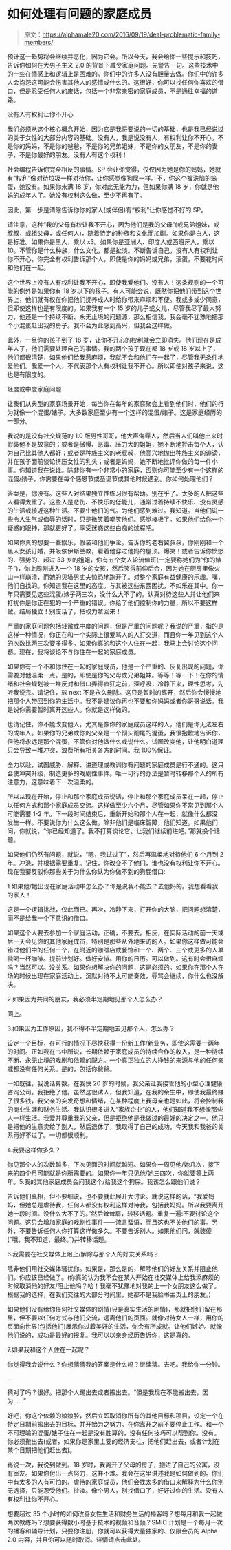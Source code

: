 # 如何处理有问题的家庭成员

> 原文：<https://alphamale20.com/2016/09/19/deal-problematic-family-members/>

预计这一趋势将会继续并恶化，因为它会。所以今天，我会给你一些提示和技巧，告诉你如何在大男子主义 2.0 的背景下减少家庭问题。先警告一句。这些技术中的一些在情感上和逻辑上是困难的。你们中的许多人没有胆量去做。你们中的许多人会抱怨这可能会伤害其他人的感情或什么的。这很好，你可以找任何你喜欢的借口，但是忍受任何人的废话，包括一个非常亲密的家庭成员，不是通往幸福的道路。

没有人有权利让你不开心

我们必须从这个核心概念开始，因为它是我将要说的一切的基础，也是我已经说过的关于女性的大部分内容的基础。没有人，我是说没有人，有权利让你不开心。不是你的妈妈，不是你的爸爸，不是你的兄弟姐妹，不是你的女朋友，不是你的妻子，不是你最好的朋友。没有人有这个权利！

社会编程告诉你完全相反的事情。SP 会让你觉得，仅仅因为她是你的妈妈，她就有“权利”像对待垃圾一样对待你，让你感觉像狗屎一样。不，你这个被洗脑的笨蛋，她没有。如果你未满 18 岁，你对此无能为力，但如果你满 18 岁，你就是他妈的成年人了。她没有权利这么做，至少不再有了。

因此，第一步是清除告诉你你的家人(或伴侣)有“权利”让你感觉不好的 SP。

请注意，这种“我的父母有权让我不开心，因为他们是我的父母”(或兄弟姐妹，或叔叔，或祖父母，或任何人)，随着特定的种族和文化而加剧。如果你是白人，这是标准。如果你是黑人，乘以 x3。如果你是亚洲人、印度人或西班牙人，乘以 10。不管你是什么种族，什么文化，都是扯淡。不断告诉自己，没有人有权利让你不开心，你完全有权利告诉那个人，即使是你的妈妈或兄弟，滚蛋，不要花时间和他们在一起。

这个世界上没有人有权利让我不开心，即使我爱他们。没有人！这条规则的一个可能的例外是如果你有 18 岁以下的孩子。有人可能会说，既然你把他们带到这个世界上，他们就有权在你把他们抚养成人时给你带来麻烦和不便。我或多或少同意，但即使这样也是有限度的。如果我有一个 15 岁的儿子或女儿，尽管我尽了最大努力，他还是一个持续不断、永无止境的问题源，那么相信我，我会毫不犹豫地把那个小混蛋赶出我的房子。我不会为此感到高兴，但我会这样做。

此外，一旦你的孩子到了 18 岁，让你不开心的权利就会立即消失。他们现在是成年人了，他们需要处理自己的事情。我的两个孩子现在都 18 岁或 18 岁以上了，他们都很清楚，如果他们给我惹麻烦，我就不会和他们在一起了，尽管我无条件地爱他们。我爱一个人，不代表那个人有权利让我不开心。所以即使对孩子来说，这也是有限度的。

轻度或中度家庭问题

让我们从典型的家庭场景开始，每当你在每年的家庭聚会上看到他们时，他们的行为就像一个混蛋/婊子。大多数家庭至少有一个这样的混蛋/婊子。这是家庭经历的一部分。

我说的是没有社交规范的 1.0 版男性哥哥，他大声侮辱人，然后当人们叫他出来时假装他不是故意的；或者是傲慢、恶毒、压力大的姐姐，她不断地抨击每个人，认为自己比其他人都好；或者是种族主义的老叔叔，他高兴地抛出种族主义的诽谤，并在孩子面前谈论挤压女性的乳头；或者是妈妈，她不断地批评你做的每一件小事。你知道我在说谁。除非你有一个非常小的家庭，否则你可能至少有一个这样的混蛋/婊子，你需要在每个感恩节或圣诞节或其他时候遇到。你如何处理他们？

答案是，你没有。这些人对结果独立性练习很有帮助。别在乎了。太多的人把这些人看得太重了。这些人是悲伤、不快乐的低能儿，通常过着持续不快乐、没有灵感的生活或接近这种生活。不要生他们的气。为他们感到难过。我知道。当他们说一些令人生气或侮辱的话时，只是微笑着嘲笑他们。感觉棒极了。如果他们给你一个疑惑的眼神，那就更好了。享受迷惑这些白痴的过程吧。

如果你真的想要一些娱乐，假装和他们争论。告诉你的老右翼叔叔，你刚刚和一个黑人女孩订婚，并皈依伊斯兰教，看着他穿过他妈的屋顶。爆笑！或者告诉你愤怒的、强势的、超过 33 岁的姐姐，你有五个女人轮流值班(一定要称她们为“你的婊子”)，你上周刚进入一个 18 岁的女孩，然后笑得前仰后合，因为她在厨房里像火山一样崩溃，而她的贝塔男丈夫惊恐地跑开了。对整个家庭有益健康的乐趣。嘿，他们自找的。你知道我在这里的态度。与其被这些东西困扰，不如乐在其中。你一年只需要见这些混蛋/婊子两三次，没什么大不了的。认真对待这些人并让他们来打扰你是你正在犯的一个严重的错误。你给了他们控制你的力量，所以不要这样做。结局独立！别废话了，把权力拿回来！

严重的家庭问题包括轻微或中度的问题，但是严重的问题呢？我说的严重，指的是这样一种情况，你正在和一个实际上很爱骂人的人打交道，而且你一年见到这个人的次数比两三次要多得多。如果你真的和这个人住在一起，我马上会讨论这个问题。现在，我将谈论不与你住在一起的家庭成员。

如果你有一个不和你住在一起的家庭成员，他是一个严重的、反复出现的问题，你需要对他温柔一点。是的，即使是你的父母或兄弟姐妹。等等！等一下！在你的情绪和社会规划被一堆反对和借口弄得疯狂之前，深呼吸，冷静下来，理性思考，先听我说完。请记住，软 next 不是永久删除。这只是暂时的离开，然后你会慢慢地把那个人带回到你的生活中。我不是建议你再也不要和你妈妈或者你哥哥说话。我是说你需要暂时离开这些人。你就是这样做的。

也请记住，你不能改变他人，尤其是像你的家庭成员这样的人，他们是你无法左右的成年人。如果你的兄弟或你的父亲是一个彻头彻尾的混蛋，我很抱歉地告诉你，但他将永远是那个混蛋，不管你对他做什么或说什么。试图改变他，让他明白道理只会导致一堆冲突，浪费所有相关各方的时间。我 100%保证。

全力以赴，试图威胁、解释、讲道理或教训你有问题的家庭成员是行不通的。这只会使冲突升级，制造更多的戏剧性事件。唯一可行的办法是暂时转移那个人的所有注意力，这意味着下一次温柔的。

所以从现在开始，停止和那个家庭成员说话，停止和那个家庭成员呆在一起，停止以任何方式和那个家庭成员交流。这样做至少六个月，尽管如果你不常见到那个人可能需要 1-2 年。下一段时间结束后，重新开始和那个人在一起，就像什么都没发生一样。不要说你为什么这么做。除非他们是临床智障，他们知道。如果他们问，你就说，“你已经知道了。我不打算谈论它。让我们继续前进吧。”那就换个话题。

如果他们仍然有问题，就说，“嗯，我试过了”，然后再温柔地对待他们 6 个月到 2 年。冲洗，并根据需要重复。记住，你改变不了他们，谁也没有权利让你不开心。现在我要反驳你那些关于为什么你认为你做不到的狗屁借口:

1.如果他/她出现在家庭活动中怎么办？你是说我不能去？去他妈的。我想看看我的家人！

这是一个逻辑挑战，仅此而已。再次，冷静下来，打开你的大脑，把问题想清楚，而不是给我一个下意识的借口。

如果这个人要去参加一个家庭活动，正确，不要去。相反，在实际活动的前一天或后一天会见你的其他家庭成员，特别是那些从外地来访的人。如果你这样做可能会错过他们中的任何一个，在附近的咖啡店或餐馆和一个、两个、三个或更多的人单独喝一杯咖啡。提前计划好。做好安排。用你的日历。可以做到。这有时会很麻烦吗？当然可以。没关系。如果你想解决你的问题，这是必须的。如果你在那个人在场的时候出现在家庭活动上，沉默对待不太可能奏效，辱骂会继续，你什么也没解决。

2.如果因为共同的朋友，我必须半定期地见那个人怎么办？

同上。

3.如果因为工作原因，我不得不半定期地去见那个人，怎么办？

设定一个目标，在可行的情况下尽快获得一份新工作/新业务，即使这需要一两年的时间。正如我在书中所说，长期依赖于家庭成员的持续合作的收入，是一种持续不断、永无止境的戏剧和依赖的配方。一个真正独立的人挣钱的来源与他的任何亲戚都没有任何关系。是的，包括你爸爸。

一如既往，我说话算数。在我快 20 岁的时候，我父亲让我接管他的小型心理健康咨询公司。我拒绝了他。虽然这很诱人，但我知道，在我的余生中，即使我最终赚了很多钱，我父亲的突发奇想和情绪，在某种程度上我母亲也是如此，将会控制我的商业生涯和财务生活。我认识很多进入“家族企业”的人，他们知道我不想像那些人一样生活。我爱并尊重我的父亲，但是拒绝他是我做过的最好的决定之一。他只是把他的生意卖给了别人，然后退休了，我取得了自己的成功，今天我和我爸的关系再好不过了。一切都很顺利。

4.我要这样做多久？

你见那个人的次数越多，下次见面的时间就越短。如果你一周见他/她几次，接下来的四个月可能就是你所需要的。如果你一年只见他/她三四次，你就要等上两年。5.我的其他家庭成员会问我这个/给我这个狗屎。我该怎么跟他们说？

告诉他们真相，但不要细说，也不要就此展开大讨论。就说这样的话，“我爱妈妈，但她总是虐待我，任何人都没有权利这样对待我，包括我妈妈。所以我要离开她一段时间。没什么大不了的。”然后耸耸肩，转移话题。重复一遍:不要讨论这个问题。这只会增加家庭的戏剧性事件——流言蜚语，而且这也不关他们的事。另外，不要告诉任何人你打算这样做多久。不要告诉别人。如果他们问，就装傻(“哦，我不知道，最终。”)并转移话题。

6.我需要在社交媒体上阻止/解除与那个人的好友关系吗？

除非他们用社交媒体骚扰你。如果是，那么是的，解除他们的好友关系并阻止他们。你应该已经做了。(你真的认为我不会在某人开始在社交媒体上给我添麻烦的时候取消他的好友/阻止他吗？哈！我毫不犹豫地对我的上一个女朋友这么做了。根据我的选择，在我们交往的大部分时间里，她都不是我脸书主页上的朋友。)

如果他们没有给你任何社交媒体的剧情(只是真实生活的剧情)，那就把他们留在那里，但不要以任何方式与他们交流，远离他们的页面。就像对待女人一样，用你的页面向世界(包括他们)展示你过着美好的生活，你会有所成就。让他们嫉妒。就像他们说的，成功是最好的报复。我可以以亲身经历告诉你，这是真的。

7.如果我和这个人住在一起呢？

你觉得我会说什么？你想猜猜我的答案是什么吗？继续猜。去吧。我给你一分钟。

...

猜对了吗？很好。把那个人踢出去或者搬出去。“但是我现在不能搬出去，因为……”

好吧，你这个依赖的娘娘腔，然后立即取消你所有的其他目标和项目，设定一个在特定日期前搬出去的目标，并开始为之努力。在你离开之前不要停止工作。和一个不可理喻的混蛋/婊子住在一起是没有胜算的，没有任何技巧可以帮到你。没有。你必须搬出去(或者，如果你是家里主要的经济支柱，把他们赶出去，或者计划在某个日期把他们赶出去)。

再说一次，我说到做到。18 岁时，我离开了父母的房子，搬进了自己的公寓，没有室友。如果你付出一点努力，这并不难。我会在这里讲述我是如何做到的。你们中有太多的人有可怕的、虐待的家庭成员，他们会找太多的借口来解释为什么你别无选择，只能忍受他们。扯淡。像个男人，别找借口了，好好过你的生活。没有人有权利让你不开心。

想要超过 35 个小时的如何改善女性生活和财务生活的播客吗？想每月和我一起做两次教练吗？想要获得数小时基于技术的视频和音频？SMIC 计划是一个每月一次的播客和辅导计划，只要你注册，你就可以获得大量独家的、仅限会员的 Alpha 2.0 内容，并且你可以随时取消。详情请点击此处。